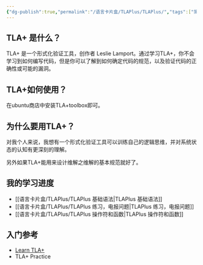 ```yaml
---
{"dg-publish":true,"permalink":"/语言卡片盒/TLAPlus/TLAPlus/","tags":["简介","#TLAplus"]}
---
```



## TLA+ 是什么？

TLA+ 是一个形式化验证工具，创作者 Leslie Lamport。通过学习TLA+，你不会学习到如何编写代码，但是你可以了解到如何确定代码的规范，以及验证代码的正确性或可能的漏洞。

## TLA+如何使用？

在ubuntu商店中安装TLA+toolbox即可。



## 为什么要用TLA+？

对我个人来说，我想有一个形式化验证工具可以训练自己的逻辑思维，并对系统状态的认知有更深刻的理解。

另外如果TLA+能用来设计维解之维解的基本规范就好了。
## 我的学习进度

- [[语言卡片盒/TLAPlus/TLAPlus 基础语法\|TLAPlus 基础语法]]
- [[语言卡片盒/TLAPlus/TLAPlus 练习，电报问题\|TLAPlus 练习，电报问题]]
- [[语言卡片盒/TLAPlus/TLAPlus 操作符和函数\|TLAPlus 操作符和函数]]

## 入门参考

- [Learn TLA+](https://learntla.com/)
- TLA+ Practice